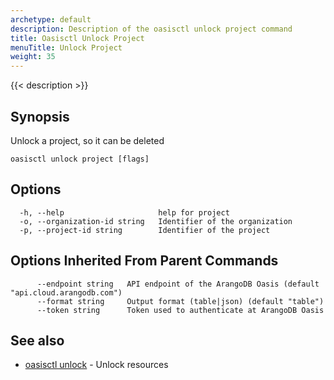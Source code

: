 ```yaml
---
archetype: default
description: Description of the oasisctl unlock project command
title: Oasisctl Unlock Project
menuTitle: Unlock Project
weight: 35
---
```

{{< description >}}
## Synopsis
Unlock a project, so it can be deleted

```
oasisctl unlock project [flags]
```

## Options
```
  -h, --help                     help for project
  -o, --organization-id string   Identifier of the organization
  -p, --project-id string        Identifier of the project
```

## Options Inherited From Parent Commands
```
      --endpoint string   API endpoint of the ArangoDB Oasis (default "api.cloud.arangodb.com")
      --format string     Output format (table|json) (default "table")
      --token string      Token used to authenticate at ArangoDB Oasis
```

## See also
* [oasisctl unlock](_index.md)	 - Unlock resources

